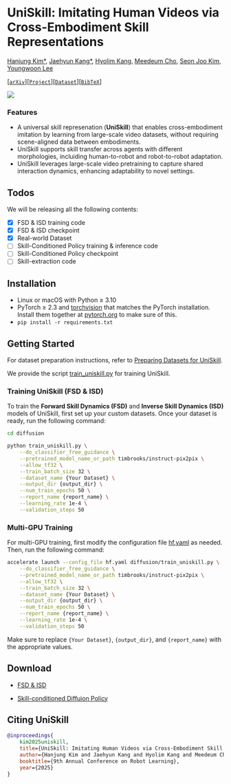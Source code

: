 # UniSkill: Imitating Human Videos via Cross-Embodiment Skill Representations

<!-- ### [Imitating Human Videos via Cross-Embodiment Skill Representations](https://uniskill.github.io)    -->
[Hanjung Kim*](https://kimhanjung.github.io/), [Jaehyun Kang*](https://kang-jaehyun.github.io/), [Hyolim Kang](https://sites.google.com/view/hyolim), [Meedeum Cho](https://chomeed.github.io), [Seon Joo Kim](https://www.ciplab.kr), [Youngwoon Lee](https://youngwoon.github.io/)

[[`arXiv`](https://arxiv.org/abs/2505.08787)][[`Project`](https://kimhanjung.github.io/UniSkill/)][[`Dataset`](https://huggingface.co/datasets/HanjungKim/UniSkill)][[`BibTeX`](#citing-uniskill)]

![](https://kimhanjung.github.io/images/uniskill.png)

### Features
* A universal skill represenation (**UniSkill**) that enables cross-embodiment imitation by learning from large-scale video datasets, without requiring scene-aligned data between embodiments.
* UniSkill supports skill transfer across agents with different morphologies, incluiding human-to-robot and robot-to-robot adaptation.
* UniSkill leverages large-scale video pretraining to capture shared interaction dynamics, enhancing adaptability to novel settings.

## Todos
We will be releasing all the following contents:
- [x] FSD & ISD training code
- [x] FSD & ISD checkpoint
- [x] Real-world Dataset
- [ ] Skill-Conditioned Policy training & inference code
- [ ] Skill-Conditioned Policy checkpoint
- [ ] Skill-extraction code

## Installation

- Linux or macOS with Python ≥ 3.10
- PyTorch ≥ 2.3 and [torchvision](https://github.com/pytorch/vision/) that matches the PyTorch installation.
  Install them together at [pytorch.org](https://pytorch.org) to make sure of this. 
- `pip install -r requirements.txt`

## Getting Started

For dataset preparation instructions, refer to [Preparing Datasets for UniSkill](diffusion/dataset/README.md).

We provide the script [train_uniskill.py](./diffusion/train_uniskill.py) for training UniSkill.

### Training UniSkill (FSD & ISD)

To train the **Forward Skill Dynamics (FSD)** and **Inverse Skill Dynamics (ISD)** models of UniSkill, first set up your custom datasets. Once your dataset is ready, run the following command:

``` bash
cd diffusion

python train_uniskill.py \
    --do_classifier_free_guidance \
    --pretrained_model_name_or_path timbrooks/instruct-pix2pix \
    --allow_tf32 \
    --train_batch_size 32 \
    --dataset_name {Your Dataset} \
    --output_dir {output_dir} \
    --num_train_epochs 50 \
    --report_name {report_name} \
    --learning_rate 1e-4 \
    --validation_steps 50
```

### Multi-GPU Training

For multi-GPU training, first modify the configuration file [hf.yaml](./hf.yaml) as needed. Then, run the following command:

``` bash
accelerate launch --config_file hf.yaml diffusion/train_uniskill.py \
    --do_classifier_free_guidance \
    --pretrained_model_name_or_path timbrooks/instruct-pix2pix \
    --allow_tf32 \
    --train_batch_size 32 \
    --dataset_name {Your Dataset} \
    --output_dir {output_dir} \
    --num_train_epochs 50 \
    --report_name {report_name} \
    --learning_rate 1e-4 \
    --validation_steps 50
```

Make sure to replace `{Your Dataset}`, `{output_dir}`, and `{report_name}` with the appropriate values.

## Download

- [FSD & ISD](https://huggingface.co/HanjungKim/UniSkill)

- [Skill-conditioned Diffuion Policy](https://github.com/kimhanjung)

## <a name="CitingUniSkill"></a>Citing UniSkill

```BibTeX
@inproceedings{
    kim2025uniskill,
    title={UniSkill: Imitating Human Videos via Cross-Embodiment Skill Representations},
    author={Hanjung Kim and Jaehyun Kang and Hyolim Kang and Meedeum Cho and Seon Joo Kim and Youngwoon Lee},
    booktitle={9th Annual Conference on Robot Learning},
    year={2025}
}
```